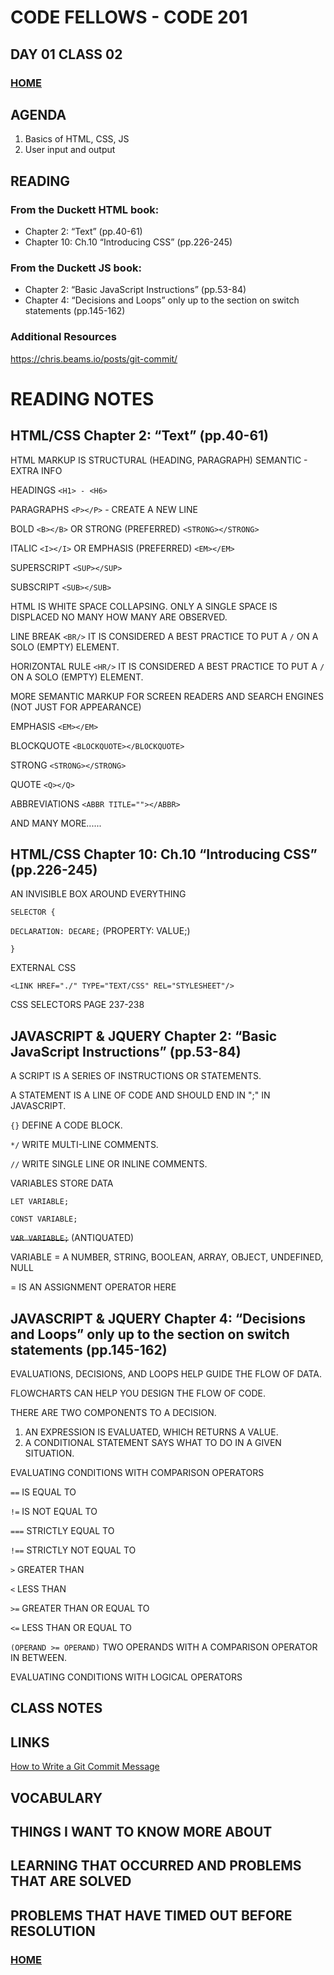 # CODE FELLOWS - CODE 201

## DAY 01 CLASS 02


### [HOME](README.md)

## AGENDA
1.  Basics of HTML, CSS, JS
1.  User input and output

## READING
### From the Duckett HTML book:
* Chapter 2: “Text” (pp.40-61)
* Chapter 10: Ch.10 “Introducing CSS” (pp.226-245)

### From the Duckett JS book:
* Chapter 2: “Basic JavaScript Instructions” (pp.53-84)
* Chapter 4: “Decisions and Loops” only up to the section on switch statements (pp.145-162)

### Additional Resources
https://chris.beams.io/posts/git-commit/

# READING NOTES
## HTML/CSS Chapter 2: “Text” (pp.40-61)
HTML MARKUP IS STRUCTURAL (HEADING, PARAGRAPH)
SEMANTIC - EXTRA INFO

HEADINGS ```<H1> - <H6>```

PARAGRAPHS ```<P></P>``` - CREATE A NEW LINE

BOLD ```<B></B>``` OR STRONG (PREFERRED) ```<STRONG></STRONG>```

ITALIC ```<I></I>``` OR EMPHASIS (PREFERRED) ```<EM></EM>```

SUPERSCRIPT ```<SUP></SUP>```

SUBSCRIPT ```<SUB></SUB>```

HTML IS WHITE SPACE COLLAPSING.  ONLY A SINGLE SPACE IS DISPLACED NO MANY HOW MANY ARE OBSERVED.

LINE BREAK ```<BR/>```  IT IS CONSIDERED A BEST PRACTICE TO PUT A ```/``` ON A SOLO (EMPTY) ELEMENT.

HORIZONTAL RULE ```<HR/>```  IT IS CONSIDERED A BEST PRACTICE TO PUT A ```/``` ON A SOLO (EMPTY) ELEMENT.

MORE SEMANTIC MARKUP FOR SCREEN READERS AND SEARCH ENGINES (NOT JUST FOR APPEARANCE)

EMPHASIS ```<EM></EM>```

BLOCKQUOTE ```<BLOCKQUOTE></BLOCKQUOTE>```

STRONG ```<STRONG></STRONG>```

QUOTE ```<Q></Q>```

ABBREVIATIONS ```<ABBR TITLE=""></ABBR>```

AND MANY MORE......


## HTML/CSS Chapter 10: Ch.10 “Introducing CSS” (pp.226-245)
AN INVISIBLE BOX AROUND EVERYTHING

```SELECTOR {```

```DECLARATION: DECARE;```  (PROPERTY: VALUE;)

```}```

EXTERNAL CSS

```<LINK HREF="./" TYPE="TEXT/CSS" REL="STYLESHEET"/>```

CSS SELECTORS PAGE 237-238

## JAVASCRIPT & JQUERY Chapter 2: “Basic JavaScript Instructions” (pp.53-84)
A SCRIPT IS A SERIES OF INSTRUCTIONS OR STATEMENTS.

A STATEMENT IS A LINE OF CODE AND SHOULD END IN ";" IN JAVASCRIPT.

```{}``` DEFINE A CODE BLOCK.

```*/``` WRITE MULTI-LINE COMMENTS.

```//``` WRITE SINGLE LINE OR INLINE COMMENTS.

VARIABLES STORE DATA

```LET VARIABLE;```

```CONST VARIABLE;```

~~```VAR VARIABLE;```~~  (ANTIQUATED)

VARIABLE = A NUMBER, STRING, BOOLEAN, ARRAY, OBJECT, UNDEFINED, NULL

= IS AN ASSIGNMENT OPERATOR HERE

## JAVASCRIPT & JQUERY Chapter 4: “Decisions and Loops” only up to the section on switch statements (pp.145-162)
EVALUATIONS, DECISIONS, AND LOOPS HELP GUIDE THE FLOW OF DATA.

FLOWCHARTS CAN HELP YOU DESIGN THE FLOW OF CODE.

THERE ARE TWO COMPONENTS TO A DECISION.
1. AN EXPRESSION IS EVALUATED, WHICH RETURNS A VALUE.
1. A CONDITIONAL STATEMENT SAYS WHAT TO DO IN A GIVEN SITUATION.

EVALUATING CONDITIONS WITH COMPARISON OPERATORS

```==``` IS EQUAL TO

```!=``` IS NOT EQUAL TO

```===``` STRICTLY EQUAL TO

```!==``` STRICTLY NOT EQUAL TO

```>``` GREATER THAN

```<``` LESS THAN

```>=``` GREATER THAN OR EQUAL TO

```<=``` LESS THAN OR EQUAL TO

```(OPERAND >= OPERAND)``` TWO OPERANDS WITH A COMPARISON OPERATOR IN BETWEEN.

EVALUATING CONDITIONS WITH LOGICAL OPERATORS






## CLASS NOTES

## LINKS
[How to Write a Git Commit Message](https://cbea.ms/git-commit/)

## VOCABULARY

## THINGS I WANT TO KNOW MORE ABOUT

## LEARNING THAT OCCURRED AND PROBLEMS THAT ARE SOLVED

## PROBLEMS THAT HAVE TIMED OUT BEFORE RESOLUTION

### [HOME](README.md)